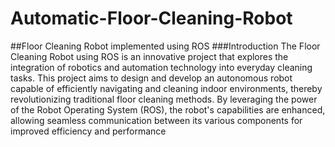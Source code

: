 # Automatic-Floor-Cleaning-Robot
##Floor Cleaning Robot implemented using ROS
###Introduction
The Floor Cleaning Robot using ROS is an
innovative project that explores the integration
of robotics and automation technology into
everyday cleaning tasks. This project aims to
design and develop an autonomous robot
capable of efficiently navigating and cleaning
indoor environments, thereby revolutionizing
traditional floor cleaning methods. By
leveraging the power of the Robot Operating
System (ROS), the robot's capabilities are
enhanced, allowing seamless communication
between its various components for improved
efficiency and performance
